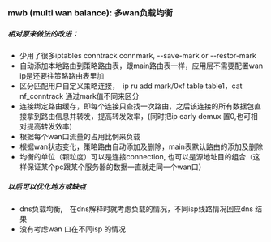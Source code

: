 ### mwb  (multi wan balance): 多wan负载均衡

##### 相对原来做法的改进：

+ 少用了很多iptables conntrack connmark, --save-mark or --restor-mark
+ 自动添加本地路由到策略路由表，跟main路由表一样，应用层不需要配置wan ip是还要往策略路由表里加
+ 区分匹配用户自定义策略连接，　ip ru add mark/0xf table table1，cat nf_conntrack 通过mark值不同来区分
+ 连接绑定路由缓存，即每个连接只查找一次路由，之后该连接的所有数据包直接拿到路由信息并转发，提高转发效率，(同时把ip early demux 置0,也可相对提高转发效率) 
+ 根据每个wan口流量的占用比例来负载
+ 根据wan状态变化，策略路由自动添加及删除，main表默认路由的添加及删除
+ 均衡的单位（颗粒度）可以是连接connection, 也可以是源地址目的组合（这样保证某个pc跟某个服务器的数据一直就走同一个wan口）



##### 以后可以优化地方或缺点

+  dns负载均衡,　在dns解释时就考虑负载的情况，不同isp线路情况回应dns 结果
+ 没有考虑wan 口在不同isp 的情况
